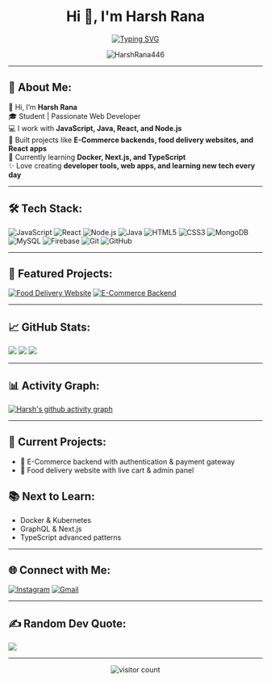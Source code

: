 <h1 align="center">Hi 👋, I'm Harsh Rana</h1>

<p align="center">
  <a href="https://github.com/HarshRana446">
    <img src="https://readme-typing-svg.herokuapp.com?font=Fira+Code&size=24&duration=3000&pause=1000&color=00FFCA&center=true&vCenter=true&width=435&lines=Student+%7C+Web+Developer+%7C+Open+Source+Enthusiast;React+%7C+Node.js+%7C+JavaScript+Lover;Turning+Ideas+Into+Real+Web+Apps+%F0%9F%9A%80" alt="Typing SVG" />
  </a>
</p>

<p align="center">
  <img src="https://komarev.com/ghpvc/?username=HarshRana446&label=Profile%20views&color=blueviolet&style=flat" alt="HarshRana446" />
</p>

---

## 💫 About Me:
👋 Hi, I’m **Harsh Rana**<br>
🎓 Student | Passionate Web Developer<br>
💻 I work with **JavaScript, Java, React, and Node.js**<br>
🚀 Built projects like **E-Commerce backends, food delivery websites, and React apps**<br>
🌱 Currently learning **Docker, Next.js, and TypeScript**<br>
✨ Love creating **developer tools, web apps, and learning new tech every day**

---

## 🛠️ Tech Stack:

![JavaScript](https://img.shields.io/badge/-JavaScript-F7DF1E?style=for-the-badge&logo=javascript&logoColor=000)
![React](https://img.shields.io/badge/-React-61DAFB?style=for-the-badge&logo=react&logoColor=000)
![Node.js](https://img.shields.io/badge/-Node.js-339933?style=for-the-badge&logo=node.js&logoColor=fff)
![Java](https://img.shields.io/badge/-Java-007396?style=for-the-badge&logo=java&logoColor=fff)
![HTML5](https://img.shields.io/badge/-HTML5-E34F26?style=for-the-badge&logo=html5&logoColor=fff)
![CSS3](https://img.shields.io/badge/-CSS3-1572B6?style=for-the-badge&logo=css3&logoColor=fff)
![MongoDB](https://img.shields.io/badge/-MongoDB-4ea94b?style=for-the-badge&logo=mongodb&logoColor=fff)
![MySQL](https://img.shields.io/badge/-MySQL-4479A1?style=for-the-badge&logo=mysql&logoColor=fff)
![Firebase](https://img.shields.io/badge/-Firebase-FFCA28?style=for-the-badge&logo=firebase&logoColor=fff)
![Git](https://img.shields.io/badge/-Git-F05032?style=for-the-badge&logo=git&logoColor=fff)
![GitHub](https://img.shields.io/badge/-GitHub-181717?style=for-the-badge&logo=github&logoColor=fff)

---

## 🚀 Featured Projects:

[![Food Delivery Website](https://github-readme-stats.vercel.app/api/pin/?username=HarshRana446&repo=Food-Delivery-Website&theme=radical)](https://github.com/HarshRana446/Food-Delivery-Website)
[![E-Commerce Backend](https://github-readme-stats.vercel.app/api/pin/?username=HarshRana446&repo=E-Commerce-Backend&theme=radical)](https://github.com/HarshRana446/E-Commerce-Backend)

---

## 📈 GitHub Stats:

![](https://github-readme-stats.vercel.app/api?username=HarshRana446&theme=dark&hide_border=false&include_all_commits=true&count_private=true)
![](https://github-readme-streak-stats.herokuapp.com/?user=HarshRana446&theme=dark&hide_border=false)
![](https://github-readme-stats.vercel.app/api/top-langs/?username=HarshRana446&theme=dark&hide_border=false&layout=compact)

---

## 📊 Activity Graph:
[![Harsh's github activity graph](https://github-readme-activity-graph.cyclic.app/graph?username=HarshRana446&theme=react-dark)](https://github.com/ashutosh00710/github-readme-activity-graph)

---

## 🔭 Current Projects:
- 🚀 E-Commerce backend with authentication & payment gateway
- 🍴 Food delivery website with live cart & admin panel

## 📚 Next to Learn:
- Docker & Kubernetes
- GraphQL & Next.js
- TypeScript advanced patterns

---

## 🌐 Connect with Me:

[![Instagram](https://img.shields.io/badge/-Instagram-E4405F?style=for-the-badge&logo=instagram&logoColor=fff)](https://instagram.com/harsh._.ranaa_)
[![Gmail](https://img.shields.io/badge/-Email-D14836?style=for-the-badge&logo=gmail&logoColor=fff)](mailto:ranaharsh669@gmail.com)

---

## ✍️ Random Dev Quote:
![](https://quotes-github-readme.vercel.app/api?type=horizontal&theme=radical)

---

<p align="center">
  <img src="https://visitcount.itsvg.in/api?id=HarshRana446&icon=0&color=0" alt="visitor count"/>
</p>
